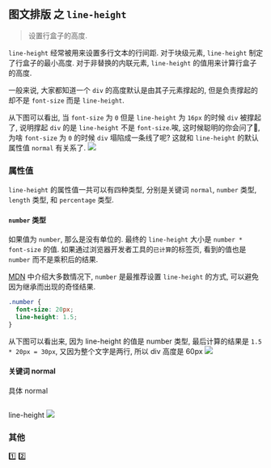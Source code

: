 ## 图文排版 之 `line-height`
> 设置行盒子的高度.

`line-height` 经常被用来设置多行文本的行间距. 对于块级元素, `line-height` 制定了行盒子的最小高度. 对于非替换的内联元素, `line-height` 的值用来计算行盒子的高度.

一般来说, 大家都知道一个 `div` 的高度默认是由其子元素撑起的, 但是负责撑起的却不是 `font-size` 而是 `line-height`.

从下图可以看出, 当 `font-size` 为 `0` 但是 `line-height` 为 `16px` 的时候 `div` 被撑起了, 说明撑起 `div` 的是 `line-height` 不是 `font-size`.唉, 这时候聪明的你会问了🤔️, 为啥 `font-size` 为 `0` 的时候 `div` 塌陷成一条线了呢? 这就和 `line-height` 的默认属性值 `normal` 有关系了.
![](../../image/Snipaste_2022-10-22_09-37-33.png)

### 属性值
`line-height` 的属性值一共可以有四种类型, 分别是关键词 `normal`, `number` 类型, `length` 
类型, 和 `percentage` 类型.

#### `number` 类型
如果值为 `number`, 那么是没有单位的. 最终的 `line-height` 大小是 `number * font-size` 的值. 如果通过浏览器开发者工具的`已计算`的标签页, 看到的值也是 `number` 而不是乘积后的结果.

[MDN](https://developer.mozilla.org/en-US/docs/Web/CSS/line-height) 中介绍大多数情况下, `number` 是最推荐设置 `line-height` 的方式, 可以避免因为继承而出现的奇怪结果.
```css
.number {
  font-size: 20px;
  line-height: 1.5;
}
```
从下图可以看出来, 因为 line-height 的值是 number 类型, 最后计算的结果是 `1.5 * 20px = 30px`, 又因为整个文字是两行, 所以 div 高度是 60px
![](../../image/Snipaste_2022-10-22_10-04-56.png)


#### 关键词 normal
具体 normal
```
```
line-height
![](../../image/)

### 其他
1️⃣
2️⃣
